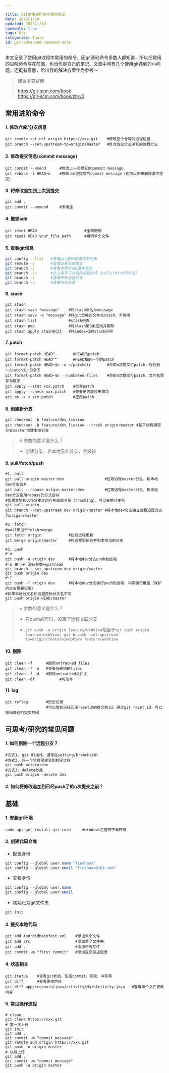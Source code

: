 ```yaml
---

title: Git常用进阶命令使用笔记
date: 2018/1/10
updated: 2018/1/10
comments: true
tags: Git
categories: Tools
id: git-advanced-command-note
---
```


本文记录了使用git过程中常用的命令，因git基础命令多数人都知道，所以把常用的进阶命令写在前面，也当作是自己的笔记。文章中间有几个使用git遇到的小问题，还挺有意思，给出我的解决方案作为参考～

<!---more--->

> 建议多查官网  
>
> https://git-scm.com/book  
> https://git-scm.com/book/zh/v2

## 常用进阶命令

#### 1. 修改仓库/分支信息

```shell
git remote set-url origin https://xxx.git    #修改整个仓库的远程位置
git branch --set-upstream-to=origin/master   #修改当前分支关联的远程分支
```

#### 2. 修改提交信息(commit message)

```shell
git commit --amend      #修改上一次提交的commit message
git rebase -i HEAD~n    #修改上n次提交的commit message（也可以用来删除某次提交）
```

#### 3. 将修改追加到上次到提交

```shell
git add . 
git commit --ammend     #多用途
```

#### 4. 撤销add

```shell
git reset HEAD                     #全部撤销
git reset HEAD your_file_path      #撤销单个文件
```

#### 5. 查看git信息

```bash
git config --list   #查看git整体配置信息列表
git remote -v       #查看远程仓库地址
git branch -v       #查看本地分支&基本信息
git branch -vv      #比上条多了关联的远程分支（pull/fetch的分支）
git branch -r       #查看所有远程分支
git branch -a       #查看所有分支
```

#### 6. stash

```shell
git stash
git stash save "message"    #将stash命名为message
git stash save -a "message" #将git忽略的文件也stash，不常用
git stash list              #stash列表
git stash pop               #将stash第0条应用并删除
git stash apply stash@{2}   #将index=2的stash应用
```

#### 7. patch

```shell
git format-patch HEAD^        #HEAD的patch
git format-patch HEAD^^       #HEAD和前一个的patch
git format-patch HEAD~$n -o ~/patchdir       #将前n次提交打patch，保存到～/patchdir目录下
git format-patch HEAD~$n --numbered-files    #将前n次提交打patch，文件名保存为数字
git apply --stat xxx.patch    #检查patch
git apply --check xxx.patch   #查看是否能应用成功
git am -s < xxx.patch         #应用patch
```

#### 8. 创建新分支

```shell
git checkout -b feature/dev_liuxiao
git checkout -b feature/dev_liuxiao --track origin/master #基于远程跟踪分支master创建本地分支
```

> `-b` 参数的意义是什么？
>
> - 创建分支，若本地无此分支，会报错

#### 9. pull/fetch/push

```shell
#1. pull
git pull origin master:dev                  #拉取远程master分支，和本地dev分支合并
git pull --rabase origin master:dev         #拉取远程master分支，和本地dev分支使用rebase的方式合并
#如果本地和远程分支之间存在追踪关系（tracking），可以省略分支名
git pull origin
git branch --set-upstream dev origin/master #将本地dev分支建立远程追踪分支为origin/master

#2. fetch 
#pull相当于fetch+merge
git fetch origin            #拉取远程更新
git merge origin/master     #将远程更新合并到本地当前分支

#3. push
#-u
git push -u origin dev      #将本地dev分支push到远端
#-u 相当于 没有参数+upstream
git branch --set-upstream dev origin/master
git push origin dev
#-f
git push -f origin dev      #将本地dev分支强行push到远端，冲突强行覆盖（保护的分支需要权限）
#如果本地分支名和远程目标分支名不同
git push origin HEAD:master
```

> `-u` 参数的意义是什么？
>
> - 在push的同时，设置了远程关联分支
>
> - `git push -u origin feature/webView`相当于`git push origin feature/webView; git branch —set-upstream-to=origin/feature/webView feature/webView`

#### 10. 删除

```shell
git clean -f      #删除untracked files
git clean -f -n   #查看会删除的files
git clean -f -d   #删除untracked文件夹
git clean -df			#可简写
```

#### 11. log

```shell
git reflog        #历史记录
                  #可以拿到已经回滚reset过的提交的id，通过git reset id，可以把回滚过的提交找回
```



## 可思考/研究的常见问题

#### 1. 如何删除一个远程分支？

```shell
#方式1. git UI操作，通常在setting/branches中
#方式2. 将一个空目录提交到制定远程
git push origin:dev
#方式3. delete参数
git push origin -delete dev
```

#### 2. 如何将修改追加到已经push了的n次提交之前？



## 基础

#### 1. 安装git环境
```shell
sudo apt-get install git-core     #windows在官网下载环境
```

#### 2. 创建代码仓库

- 配置身份

```java
git config --global user.name "liushaox"
git config --global user.email "liushaox@163.com"
```

- 查看身份

```java
git config --global user.name
git config --global user.email
```

- 初始化为git文件夹

```java
git init
```

#### 3. 提交本地代码

```shell
git add AndroidMainfest.xml    #添加单个文件
git add src                    #添加单个文件夹
git add .                      #添加所有文件
git commit -m "first commit"   #添加提交描述信息
```

#### 4. 状态相关

```shell
git status    #查看git状态，包括commit、修改、冲突等
git diff      #查看更改内容
git diff app/src/main/java/activity/MainActivity.java   #查看单个文件更改内容
```
#### 5. 常见操作流程

```shell
# clone
git clone https://xxx.git
# 第一次上传
git init
git add . 
git commit -m "commit message"
git remote add origin https://xxx.git
git push -u origin master
# 以后上传
git add . 
git commit -m "commit message"
git push -u origin master
```